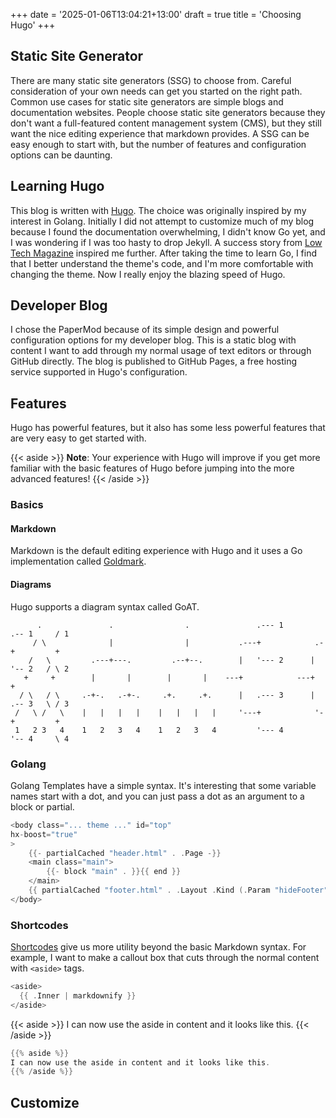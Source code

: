 +++
date = '2025-01-06T13:04:21+13:00'
draft = true
title = 'Choosing Hugo'
+++

## Static Site Generator

There are many static site generators (SSG) to choose from. Careful consideration of your own needs can get you started on the right path. Common use cases for static site generators are simple blogs and documentation websites. People choose static site generators because they don't want a full-featured content management system (CMS), but they still want the nice editing experience that markdown provides. A SSG can be easy enough to start with, but the number of features and configuration options can be daunting.

## Learning Hugo

This blog is written with [Hugo](https://gohugo.io/). The choice was originally inspired by my interest in Golang. Initially I did not attempt to customize much of my blog because I found the documentation overwhelming, I didn't know Go yet, and I was wondering if I was too hasty to drop Jekyll. A success story from [Low Tech Magazine](https://solar.lowtechmagazine.com/2023/06/rebuilding-a-solar-powered-website/) inspired me further. After taking the time to learn Go, I find that I better understand the theme's code, and I'm more comfortable with changing the theme. Now I really enjoy the blazing speed of Hugo.

## Developer Blog

I chose the PaperMod because of its simple design and powerful configuration options for my developer blog. This is a static blog with content I want to add through my normal usage of text editors or through GitHub directly. The blog is published to GitHub Pages, a free hosting service supported in Hugo's configuration.

## Features

Hugo has powerful features, but it also has some less powerful features that are very easy to get started with.

{{< aside >}}
**Note**: Your experience with Hugo will improve if you get more familiar with the basic features of Hugo before jumping into the more advanced features!
{{< /aside >}}

### Basics

#### Markdown
Markdown is the default editing experience with Hugo and it uses a Go implementation called [Goldmark](https://github.com/yuin/goldmark/).

#### Diagrams
Hugo supports a diagram syntax called GoAT.
```goat
      .               .                .               .--- 1          .-- 1     / 1
     / \              |                |           .---+            .-+         +
    /   \         .---+---.         .--+--.        |   '--- 2      |   '-- 2   / \ 2
   +     +        |       |        |       |    ---+            ---+          +
  / \   / \     .-+-.   .-+-.     .+.     .+.      |   .--- 3      |   .-- 3   \ / 3
 /   \ /   \    |   |   |   |    |   |   |   |     '---+            '-+         +
 1   2 3   4    1   2   3   4    1   2   3   4         '--- 4          '-- 4     \ 4

```



### Golang

Golang Templates have a simple syntax. It's interesting that some variable names start with a dot, and you can just pass a dot as an argument to a block or partial.

```go
<body class="... theme ..." id="top"
hx-boost="true"
>
    {{- partialCached "header.html" . .Page -}}
    <main class="main">
        {{- block "main" . }}{{ end }}
    </main>
    {{ partialCached "footer.html" . .Layout .Kind (.Param "hideFooter") (.Param "ShowCodeCopyButtons") -}}
</body>
```

### Shortcodes

[Shortcodes](https://github.com/yuin/goldmark/) give us more utility beyond the basic Markdown syntax. For example, I want to make a callout box that cuts through the normal content with `<aside>` tags.

```go
<aside>
  {{ .Inner | markdownify }}
</aside>
```

{{< aside >}}
I can now use the aside in content and it looks like this.
{{< /aside >}}

```go
{{% aside %}}
I can now use the aside in content and it looks like this.
{{% /aside %}}
```

## Customize

